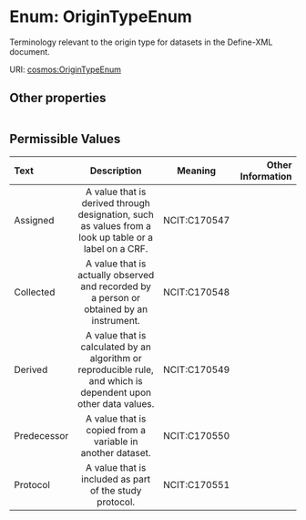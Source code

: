 
# Enum: OriginTypeEnum


Terminology relevant to the origin type for datasets in the Define-XML document.

URI: [cosmos:OriginTypeEnum](https://www.cdisc.org/cosmos/1-0OriginTypeEnum)


## Other properties

|  |  |  |
| --- | --- | --- |

## Permissible Values

| Text | Description | Meaning | Other Information |
| :--- | :---: | :---: | ---: |
| Assigned | A value that is derived through designation, such as values from a look up table or a label on a CRF. | NCIT:C170547 |  |
| Collected | A value that is actually observed and recorded by a person or obtained by an instrument. | NCIT:C170548 |  |
| Derived | A value that is calculated by an algorithm or reproducible rule, and which is dependent upon other data values. | NCIT:C170549 |  |
| Predecessor | A value that is copied from a variable in another dataset. | NCIT:C170550 |  |
| Protocol | A value that is included as part of the study protocol. | NCIT:C170551 |  |

